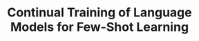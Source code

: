 ---
layout: default
title: 'Continual Training of Language Models for Few-Shot Learning'
authors: Zixuan Ke, Haowei Lin, <strong>Yijia Shao</strong>, Hu Xu, Lei Shu, Bing Liu
publication: Will appear in EMNLP 2022.
year: 2022.5
pdf: 'https://arxiv.org/abs/2210.05549'
code: 'https://github.com/UIC-Liu-Lab/CPT'
official_link: ''
---
